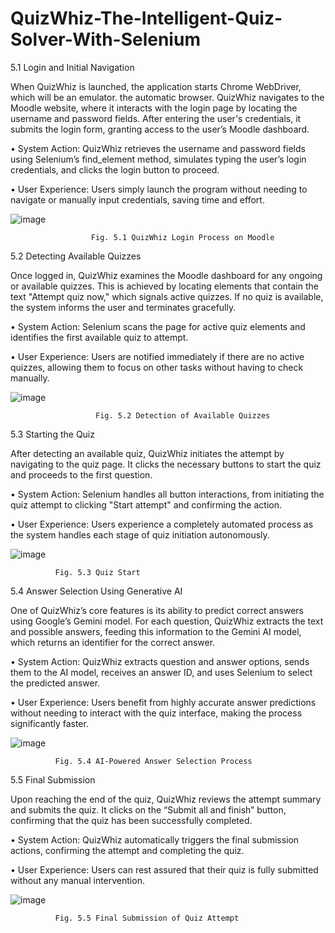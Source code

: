 # QuizWhiz-The-Intelligent-Quiz-Solver-With-Selenium


5.1 Login and Initial Navigation

When QuizWhiz is launched, the application starts Chrome WebDriver, which will be an emulator. the automatic browser. QuizWhiz navigates to the Moodle website, where it interacts with the login page by locating the username and password fields. After entering the user's credentials, it submits the login form, granting access to the user’s Moodle dashboard. 

• System Action: QuizWhiz retrieves the username and password fields using Selenium’s find_element method, simulates typing the user’s login credentials, and clicks the login button to proceed.

• User Experience: Users simply launch the program without needing to navigate or manually input credentials, saving time and effort.

![image](https://github.com/user-attachments/assets/5594771c-4e08-475c-8964-9e666274255b)

                      Fig. 5.1 QuizWhiz Login Process on Moodle


5.2 Detecting Available Quizzes 

Once logged in, QuizWhiz examines the Moodle dashboard for any ongoing or available quizzes. This is achieved by locating elements that contain the text "Attempt quiz now," which signals active quizzes. If no quiz is available, the system informs the user and terminates gracefully.

• System Action: Selenium scans the page for active quiz elements and identifies the first available quiz to attempt.

• User Experience: Users are notified immediately if there are no active quizzes, allowing them to focus on other tasks without having to check manually.

![image](https://github.com/user-attachments/assets/e49c617a-d8a3-458c-b4f4-3ca8eaf5de51)

                       Fig. 5.2 Detection of Available Quizzes


5.3 Starting the Quiz

After detecting an available quiz, QuizWhiz initiates the attempt by navigating to the quiz page. 
It clicks the necessary buttons to start the quiz and proceeds to the first question.

•          System Action: Selenium handles all button interactions, from initiating the quiz 
attempt to clicking "Start attempt" and confirming the action.

•          User Experience: Users experience a completely automated process as the system
handles each stage of quiz initiation autonomously.

![image](https://github.com/user-attachments/assets/3f3ab761-a79a-4e36-8e33-f2241d22f861)

              Fig. 5.3 Quiz Start

5.4 Answer Selection Using Generative AI


One of QuizWhiz’s core features is its ability to predict correct answers using Google’s Gemini 
model. For each question, QuizWhiz extracts the text and possible answers, feeding this information 
to the Gemini AI model, which returns an identifier for the correct answer.

•          System Action: QuizWhiz extracts question and answer options, sends them to the AI model, 
receives an answer ID, and uses Selenium to select the predicted answer.

•          User  Experience:  Users  benefit  from  highly  accurate  answer  predictions  without
needing to interact with the quiz interface, making the process significantly faster.

![image](https://github.com/user-attachments/assets/0692b81f-592b-4a07-878a-cb09def109e4)

              Fig. 5.4 AI-Powered Answer Selection Process

5.5 Final Submission


Upon reaching the end of the quiz, QuizWhiz reviews the attempt summary and submits the
quiz. It clicks on the “Submit all and finish” button, confirming that the quiz has been 
successfully completed.

•          System  Action:  QuizWhiz  automatically  triggers  the  final  submission  actions, 
confirming the attempt and completing the quiz.

•          User Experience: Users can rest assured that their quiz is fully submitted without any
manual intervention.

![image](https://github.com/user-attachments/assets/4eb8e458-763a-47de-83e3-794b54f154db)

              Fig. 5.5 Final Submission of Quiz Attempt

